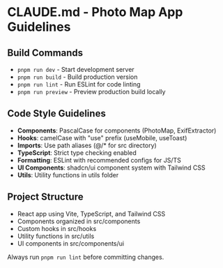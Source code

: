 # CLAUDE.md - Photo Map App Guidelines

## Build Commands
- `pnpm run dev` - Start development server
- `pnpm run build` - Build production version
- `pnpm run lint` - Run ESLint for code linting
- `pnpm run preview` - Preview production build locally

## Code Style Guidelines
- **Components**: PascalCase for components (PhotoMap, ExifExtractor)
- **Hooks**: camelCase with "use" prefix (useMobile, useToast)
- **Imports**: Use path aliases (@/* for src directory)
- **TypeScript**: Strict type checking enabled
- **Formatting**: ESLint with recommended configs for JS/TS
- **UI Components**: shadcn/ui component system with Tailwind CSS
- **Utils**: Utility functions in utils folder

## Project Structure
- React app using Vite, TypeScript, and Tailwind CSS
- Components organized in src/components
- Custom hooks in src/hooks
- Utility functions in src/utils
- UI components in src/components/ui

Always run `pnpm run lint` before committing changes.